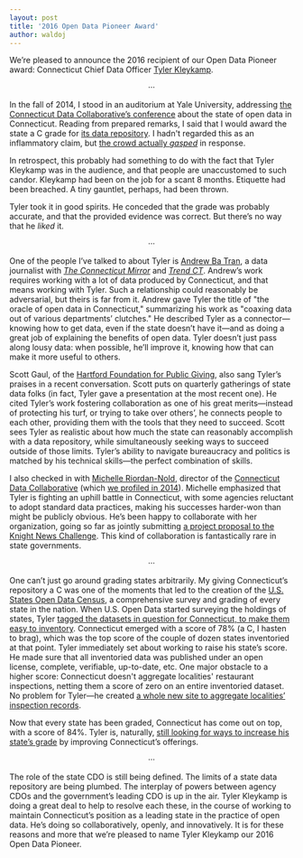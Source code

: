 ```yaml
---
layout: post
title: '2016 Open Data Pioneer Award'
author: waldoj
---
```


We’re pleased to announce the 2016 recipient of our Open Data Pioneer award: Connecticut Chief Data Officer [Tyler Kleykamp](https://twitter.com/TKleykamp).

<center>···</center>

In the fall of 2014, I stood in an auditorium at Yale University, addressing [the Connecticut Data Collaborative’s conference](http://www.ctdata.org/pages/conference-agenda-fall-2014) about the state of open data in Connecticut. Reading from prepared remarks, I said that I would award the state a C grade for [its data repository](https://data.ct.gov/). I hadn't regarded this as an inflammatory claim, but [the crowd actually _gasped_](http://trendct.org/2015/10/07/the-state-of-open-data-in-connecticut/) in response.

In retrospect, this probably had something to do with the fact that Tyler Kleykamp was in the audience, and that people are unaccustomed to such candor. Kleykamp had been on the job for a scant 8 months. Etiquette had been breached. A tiny gauntlet, perhaps, had been thrown.

Tyler took it in good spirits. He conceded that the grade was probably accurate, and that the provided evidence was correct. But there’s no way that he _liked_ it.

<center>···</center>

One of the people I’ve talked to about Tyler is [Andrew Ba Tran](https://twitter.com/abtran), a data journalist with [_The Connecticut Mirror_](http://ctmirror.org/) and [_Trend CT_](http://trendct.org/). Andrew’s work requires working with a lot of data produced by Connecticut, and that means working with Tyler. Such a relationship could reasonably be adversarial, but theirs is far from it. Andrew gave Tyler the title of "the oracle of open data in Connecticut," summarizing his work as "coaxing data out of various departments’ clutches." He described Tyler as a connector—knowing how to get data, even if the state doesn’t have it—and as doing a great job of explaining the benefits of open data. Tyler doesn’t just pass along lousy data: when possible, he’ll improve it, knowing how that can make it more useful to others.

Scott Gaul, of the [Hartford Foundation for Public Giving](http://www.hfpg.org/), also sang Tyler’s praises in a recent conversation. Scott puts on quarterly gatherings of state data folks (in fact, Tyler gave a presentation at the most recent one). He cited Tyler’s work fostering collaboration as one of his great merits—instead of protecting his turf, or trying to take over others’, he connects people to each other, providing them with the tools that they need to succeed. Scott sees Tyler as realistic about how much the state can reasonably accomplish with a data repository, while simultaneously seeking ways to succeed outside of those limits. Tyler’s ability to navigate bureaucracy and politics is matched by his technical skills—the perfect combination of skills.

I also checked in with [Michelle Riordan-Nold](https://www.linkedin.com/in/michelle-riordan-nold-5744aa23), director of the [Connecticut Data Collaborative](http://ctdata.org/) (which [we profiled in 2014](https://usopendata.org/2014/09/04/ctdata/)). Michelle emphasized that Tyler is fighting an uphill battle in Connecticut, with some agencies reluctant to adopt standard data practices, making his successes harder-won than might be publicly obvious. He’s been happy to collaborate with her organization, going so far as jointly submitting [a project proposal to the Knight News Challenge](https://www.newschallenge.org/challenge/data/entries/the-connecticut-data-collaborative-academy-empowering-community-through-digital-literacy). This kind of collaboration is fantastically rare in state governments.

<center>···</center>

One can’t just go around grading states arbitrarily. My giving Connecticut’s repository a C was one of the moments that led to the creation of the [U.S. States Open Data Census](https://census.usopendata.org/), a comprehensive survey and grading of every state in the nation. When U.S. Open Data started surveying the holdings of states, Tyler [tagged the datasets in question for Connecticut, to make them easy to inventory](https://twitter.com/TKleykamp/status/668117120639717376). Connecticut emerged with a score of 78% (a C, I hasten to brag), which was the top score of the couple of dozen states inventoried at that point. Tyler immediately set about working to raise his state’s score. He made sure that all inventoried data was published under an open license, complete, verifiable, up-to-date, etc. One major obstacle to a higher score: Connecticut doesn't aggregate localities' restaurant inspections, netting them a score of zero on an entire inventoried dataset. No problem for Tyler—he created [a whole new site to aggregate localities’ inspection records](https://opendatact.github.io/ct_restaurant_inspections/).

Now that every state has been graded, Connecticut has come out on top, with a score of 84%. Tyler is, naturally, [still looking for ways to increase his state’s grade](https://twitter.com/TKleykamp/status/707994780463210496) by improving Connecticut’s offerings.

<center>···</center>

The role of the state CDO is still being defined. The limits of a state data repository are being plumbed. The interplay of powers between agency CDOs and the government’s leading CDO is up in the air. Tyler Kleykamp is doing a great deal to help to resolve each these, in the course of working to maintain Connecticut’s position as a leading state in the practice of open data. He’s doing so collaboratively, openly, and innovatively. It is for these reasons and more that we’re pleased to name Tyler Kleykamp our 2016 Open Data Pioneer.
